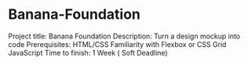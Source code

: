 # Banana-Foundation
Project title: Banana Foundation  Description: Turn a design mockup into code  Prerequisites:  HTML/CSS  Familiarity with Flexbox or CSS Grid  JavaScript  Time to finish: 1 Week ( Soft Deadline)
